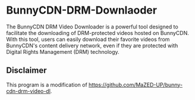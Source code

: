 # BunnyCDN-DRM-Downlaoder
The BunnyCDN DRM Video Downloader is a powerful tool designed to facilitate the downloading of DRM-protected videos hosted on BunnyCDN. With this tool, users can easily download their favorite videos from BunnyCDN's content delivery network, even if they are protected with Digital Rights Management (DRM) technology.

## Disclaimer
This program is a modification of https://github.com/MaZED-UP/bunny-cdn-drm-video-dl.